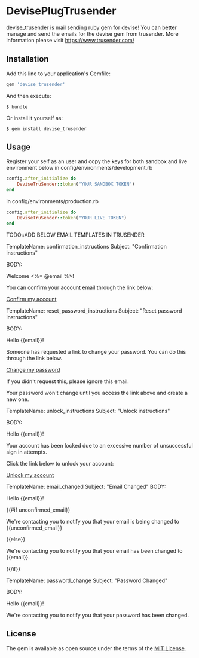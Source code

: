 # DevisePlugTrusender

devise_trusender is mail sending ruby gem for devise! You can better manage and send the emails for the devise gem from trusender. More information please visit https://www.trusender.com/

## Installation

Add this line to your application's Gemfile:

```ruby
gem 'devise_trusender'
```

And then execute:

    $ bundle

Or install it yourself as:

    $ gem install devise_trusender

## Usage

Register your self as an user and copy the keys for both sandbox and live environment below
in config/environments/development.rb
```ruby
config.after_initialize do
    DeviseTruSender::token("YOUR SANDBOX TOKEN")
end
```

in config/environments/production.rb
```ruby
config.after_initialize do
    DeviseTruSender::token("YOUR LIVE TOKEN")
end
```

TODO::ADD BELOW EMAIL TEMPLATES IN TRUSENDER

TemplateName: confirmation_instructions
Subject: "Confirmation instructions"

BODY:

<p>Welcome <%= @email %>!</p>

<p>You can confirm your account email through the link below:</p>

<p><a href="{{confirmation_url}}">Confirm my account</a></p>


TemplateName: reset_password_instructions
Subject: "Reset password instructions"

BODY:

<p>Hello {{email}}!</p>

<p>Someone has requested a link to change your password. You can do this through the link below.</p>

<p><a href="{{edit_password_url}}">Change my password</a></p>

<p>If you didn't request this, please ignore this email.</p>
<p>Your password won't change until you access the link above and create a new one.</p>


TemplateName: unlock_instructions
Subject: "Unlock instructions"

BODY:

<p>Hello {{email}}!</p>

<p>Your account has been locked due to an excessive number of unsuccessful sign in attempts.</p>

<p>Click the link below to unlock your account:</p>

<p><a href="{{unlock_url}}">Unlock my account</a></p>

TemplateName: email_changed
Subject: "Email Changed"
BODY:

<p>Hello {{email}}!</p>

{{#if unconfirmed_email}}
    <p>We're contacting you to notify you that your email is being changed to {{unconfirmed_email}}</p>
{{else}}
    <p>We're contacting you to notify you that your email has been changed to {{email}}.</p>
{{/if}}

TemplateName: password_change
Subject: "Password Changed"

BODY:
<p>Hello {{email}}!</p>

<p>We're contacting you to notify you that your password has been changed.</p>


## License

The gem is available as open source under the terms of the [MIT License](https://opensource.org/licenses/MIT).
